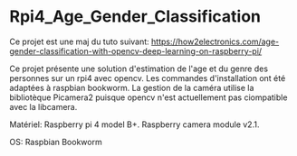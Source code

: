 # Rpi4_Age_Gender_Classification

Ce projet est une maj du tuto suivant: https://how2electronics.com/age-gender-classification-with-opencv-deep-learning-on-raspberry-pi/

Ce projet présente une solution d'estimation de l'age et du genre des personnes sur un rpi4 avec opencv. 
Les commandes d'installation ont été adaptées à raspbian bookworm. 
La gestion de la caméra utilise la bibliotèque Picamera2 puisque opencv n'est actuellement pas ciompatible avec la libcamera.

Matériel: 
Raspberry pi 4 model B+.
Raspberry camera module v2.1.

OS: Raspbian Bookworm
